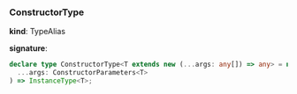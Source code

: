 

### ConstructorType

**kind**: TypeAlias

**signature**:

```ts
declare type ConstructorType<T extends new (...args: any[]) => any> = new (
  ...args: ConstructorParameters<T>
) => InstanceType<T>;
```



